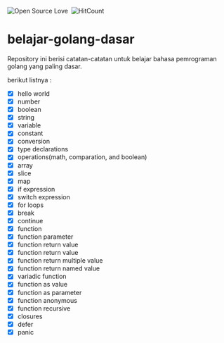 ![Open Source Love](https://badges.frapsoft.com/os/v1/open-source.svg?v=102)&nbsp;
![HitCount](http://hits.dwyl.com/muhammadzhuhry/belajar-golang-dasar.svg)&nbsp;

# belajar-golang-dasar

Repository ini berisi catatan-catatan untuk belajar bahasa pemrograman golang yang paling dasar.

berikut listnya :

- [x] hello world
- [x] number
- [x] boolean
- [x] string
- [x] variable
- [x] constant
- [x] conversion
- [x] type declarations
- [x] operations(math, comparation, and boolean)
- [x] array
- [x] slice
- [x] map
- [x] if expression
- [x] switch expression
- [x] for loops
- [x] break
- [x] continue
- [x] function
- [x] function parameter
- [x] function return value
- [x] function return value
- [x] function return multiple value
- [x] function return named value
- [x] variadic function
- [x] function as value
- [x] function as parameter
- [x] function anonymous
- [x] function recursive
- [x] closures
- [x] defer
- [x] panic
